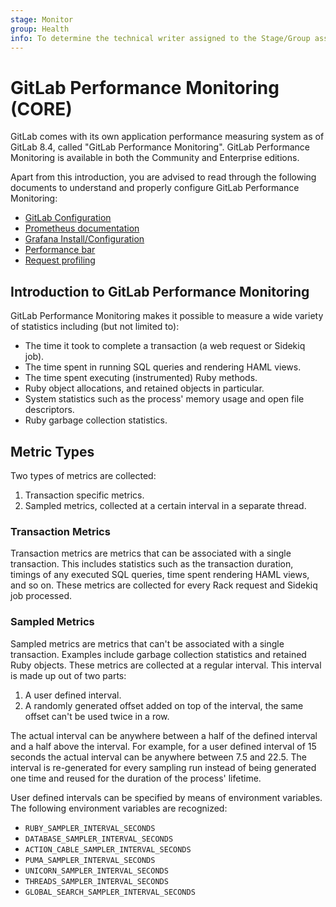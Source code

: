 ```yaml
---
stage: Monitor
group: Health
info: To determine the technical writer assigned to the Stage/Group associated with this page, see https://about.gitlab.com/handbook/engineering/ux/technical-writing/#assignments
---
```


# GitLab Performance Monitoring **(CORE)**

GitLab comes with its own application performance measuring system as of GitLab
8.4, called "GitLab Performance Monitoring". GitLab Performance Monitoring is available in both the
Community and Enterprise editions.

Apart from this introduction, you are advised to read through the following
documents to understand and properly configure GitLab Performance Monitoring:

- [GitLab Configuration](gitlab_configuration.md)
- [Prometheus documentation](../prometheus/index.md)
- [Grafana Install/Configuration](grafana_configuration.md)
- [Performance bar](performance_bar.md)
- [Request profiling](request_profiling.md)

## Introduction to GitLab Performance Monitoring

GitLab Performance Monitoring makes it possible to measure a wide variety of statistics
including (but not limited to):

- The time it took to complete a transaction (a web request or Sidekiq job).
- The time spent in running SQL queries and rendering HAML views.
- The time spent executing (instrumented) Ruby methods.
- Ruby object allocations, and retained objects in particular.
- System statistics such as the process' memory usage and open file descriptors.
- Ruby garbage collection statistics.

## Metric Types

Two types of metrics are collected:

1. Transaction specific metrics.
1. Sampled metrics, collected at a certain interval in a separate thread.

### Transaction Metrics

Transaction metrics are metrics that can be associated with a single
transaction. This includes statistics such as the transaction duration, timings
of any executed SQL queries, time spent rendering HAML views, and so on. These metrics
are collected for every Rack request and Sidekiq job processed.

### Sampled Metrics

Sampled metrics are metrics that can't be associated with a single transaction.
Examples include garbage collection statistics and retained Ruby objects. These
metrics are collected at a regular interval. This interval is made up out of two
parts:

1. A user defined interval.
1. A randomly generated offset added on top of the interval, the same offset
   can't be used twice in a row.

The actual interval can be anywhere between a half of the defined interval and a
half above the interval. For example, for a user defined interval of 15 seconds
the actual interval can be anywhere between 7.5 and 22.5. The interval is
re-generated for every sampling run instead of being generated one time and reused
for the duration of the process' lifetime.

User defined intervals can be specified by means of environment variables.
The following environment variables are recognized:

- `RUBY_SAMPLER_INTERVAL_SECONDS`
- `DATABASE_SAMPLER_INTERVAL_SECONDS`
- `ACTION_CABLE_SAMPLER_INTERVAL_SECONDS`
- `PUMA_SAMPLER_INTERVAL_SECONDS`
- `UNICORN_SAMPLER_INTERVAL_SECONDS`
- `THREADS_SAMPLER_INTERVAL_SECONDS`
- `GLOBAL_SEARCH_SAMPLER_INTERVAL_SECONDS`
